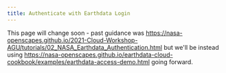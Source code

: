 ```yaml
---
title: Authenticate with Earthdata Login
---
```


This page will change soon - past guidance was <https://nasa-openscapes.github.io/2021-Cloud-Workshop-AGU/tutorials/02_NASA_Earthdata_Authentication.html> but we'll be instead using <https://nasa-openscapes.github.io/earthdata-cloud-cookbook/examples/earthdata-access-demo.html> going forward.